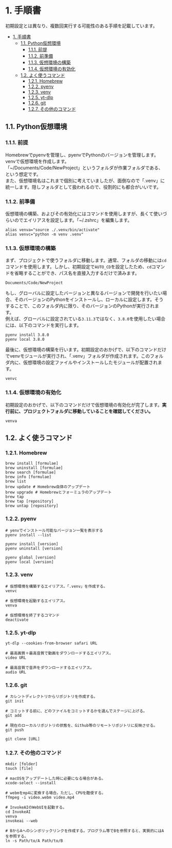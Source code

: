 # 1. 手順書

初期設定とは異なり、複数回実行する可能性のある手順を記載しています。

- [1. 手順書](#1-手順書)
  - [1.1. Python仮想環境](#11-python仮想環境)
    - [1.1.1. 前提](#111-前提)
    - [1.1.2. 前準備](#112-前準備)
    - [1.1.3. 仮想環境の構築](#113-仮想環境の構築)
    - [1.1.4. 仮想環境の有効化](#114-仮想環境の有効化)
  - [1.2. よく使うコマンド](#12-よく使うコマンド)
    - [1.2.1. Homebrew](#121-homebrew)
    - [1.2.2. pyenv](#122-pyenv)
    - [1.2.3. venv](#123-venv)
    - [1.2.5. yt-dlp](#125-yt-dlp)
    - [1.2.6. git](#126-git)
    - [1.2.7. その他のコマンド](#127-その他のコマンド)

## 1.1. Python仮想環境

### 1.1.1. 前提

Homebrewでpyenvを管理し、pyenvでPythonのバージョンを管理します。venvで仮想環境を作成します。  
「~/Documents/Code/NewProject」というフォルダが作業フォルダである、という想定です。  
また、仮想環境名はこれまで個別に考えていましたが、面倒なので「.venv」に統一します。隠しフォルダとして扱われるので、役割的にも都合がいいです。

### 1.1.2. 前準備

仮想環境の構築、およびその有効化にはコマンドを使用しますが、長くて使いづらいのでエイリアスを設定します。「~/.zshrc」を編集します。

```".zshrc"
alias venva="source ./.venv/bin/activate"
alias venvc="python -m venv .venv"
```

### 1.1.3. 仮想環境の構築

まず、プロジェクトで使うフォルダに移動します。通常、フォルダの移動には`cd`コマンドを使用します。しかし、初期設定で`AUTO_CD`を設定したため、`cd`コマンドを省略することができ、パス名を直接入力するだけで済みます。

```shell
Documents/Code/NewProject
```

もし、グローバルに設定したバージョンと異なるバージョンで開発を行いたい場合、そのバージョンのPythonをインストールし、ローカルに設定します。そうすることで、このフォルダ内に限り、そのバージョンのPythonが実行されます。  
例えば、グローバルに設定されている`3.11.3`ではなく、`3.8.0`を使用したい場合には、以下のコマンドを実行します。

```shell
pyenv install 3.8.0
pyenv local 3.8.0
```

最後に、仮想環境の構築を行います。初期設定のおかげで、以下のコマンドだけでvenvモジュールが実行され、「.venv」フォルダが作成されます。このフォルダ内に、仮想環境の設定ファイルやインストールしたモジュールが配置されます。

```shell
venvc
```

### 1.1.4. 仮想環境の有効化

初期設定のおかげで、以下のコマンドだけで仮想環境の有効化が完了します。**実行前に、プロジェクトフォルダに移動していることを確認してください。**

```shell
venva
```

## 1.2. よく使うコマンド

### 1.2.1. Homebrew

```shell
brew install [formulae]
brew uninstall [formulae]
brew search [formulae]
brew info [formulae]
brew list
brew update # Homebrew自体のアップデート
brew upgrade # Homebrewとフォーミュラのアップデート
brew tap 
brew tap [repository]
brew untap [repository]
```

### 1.2.2. pyenv

```shell
# yenvでインストール可能なバージョン一覧を表示する
pyenv install --list

pyenv install [version]
pyenv uninstall [version]

pyenv global [version]
pyenv local [version]
```

### 1.2.3. venv

```shell
# 仮想環境を構築するエイリアス。「.venv」を作成する。
venvc

# 仮想環境を起動するエイリアス。
venva

# 仮想環境を終了するコマンド
deactivate
```

### 1.2.5. yt-dlp

```shell
yt-dlp --cookies-from-browser safari URL

# 最高画質＋最高音質で動画をダウンロードするエイリアス。
video URL

# 最高音質で音声をダウンロードするエイリアス。
audio URL
```

### 1.2.6. git

```shell
# カレントディレクトリからリポジトリを作成する。
git init

# コミットする前に、どのファイルをコミットするかを選んでステージに上げる。
git add

# 現在のローカルリポジトリの状態を、Github等のリモートリポジトリに反映させる。
git push

git clone [URL]
```

### 1.2.7. その他のコマンド

```shell
mkdir [folder]
touch [file]

# macOSをアップデートした時に必要になる場合がある。
xcode-select --install

# webmをmp4に変換する場合。ただし、CPUを酷使する。
ffmpeg -i video.webm video.mp4

# InvokeAIのWebUIを起動する。
cd InvokeAI
venva
invokeai --web

# BからAへのシンボリックリンクを作成する。プログラム等でBを参照すると、実質的にはAを参照する。
ln -s Path/to/A Path/to/B
```
